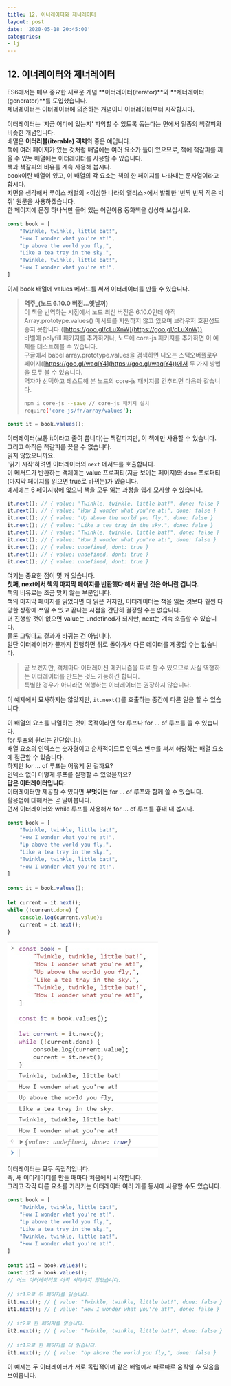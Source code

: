 ```yaml
---
title: 12. 이너레이터와 제너레이터
layout: post
date: '2020-05-18 20:45:00'
categories:
- lj
---
```


## 12. 이너레이터와 제너레이터

ES6에서는 매우 중요한 새로운 개념 **이터레이터(iterator)**와 **제너레이터(generator)**를 도입했습니다.  
제너레이터는 이터레이터에 의존하는 개념이니 이터레이터부터 시작합시다.  

이터레이터는 '지금 어디에 있는지' 파악할 수 있도록 돕는다는 면에서 일종의 책갈피와 비슷한 개념입니다.  
배열은 **이터러블(iterable) 객체**의 좋은 예입니다.  
책에 여러 페이지가 있는 것처럼 배열에는 여러 요소가 들어 있으므로, 
책에 책갈피를 끼울 수 있듯 배열에는 이터레이터를 사용할 수 있습니다.  
책과 책갈피의 비유를 계속 사용해 봅시다.  
book이란 배열이 있고, 이 배열의 각 요소는 책의 한 페이지를 나타내는 문자열이라고 합시다.  
지면을 생각해서 루이스 캐럴의 \<이상한 나라의 앨리스\>에서 발췌한 '반짝 반짝 작은 박쥐' 원문을 사용하겠습니다.  
한 페이지에 문장 하나씩만 들어 있는 어린이용 동화책을 상상해 보십시오.

```javascript
const book = [
    "Twinkle, twinkle, little bat!",
    "How I wonder what you're at!",
    "Up above the world you fly,",
    "Like a tea tray in the sky.",
    "Twinkle, twinkle, little bat!",
    "How I wonder what you're at!",
]
```

이제 book 배열에 values 메서드를 써서 이터레이터를 만들 수 있습니다.  

> **역주_(노드 6.10.0 버전...옛날꺼)**  
>이 책을 번역하는 시점에서 노드 최신 버전은 6.10.0인데 아직 Array.prototype.values() 메서드를 지원하지 않고
>있으며 브라우저 호환성도 좋지 못합니다.([https://goo.gl/cLuXnW](https://goo.gl/cLuXnW))  
>바벨에 polyfill 패키지를 추가하거나, 노드에 core-js 패키지를 추가하면 이 예제를 테스트해볼 수 있습니다.  
>구글에서 babel array.prototype.values을 검색하면 나오는 스택오버플로우 페이지([https://goo.gl/waqlY4](https://goo.gl/waqlY4))에서 두 가지 방법을 모두 볼 수 있습니다.  
>역자가 선택하고 테스트해 본 노드의 core-js 패키지를 간추리면 다음과 같습니다.
>```bash
>npm i core-js --save // core-js 패키지 설치
>require('core-js/fn/array/values');
>```

```javascript
const it = book.values();
```

이터레이터(보통 it이라고 줄여 씁니다)는 책갈피지만, 이 책에만 사용할 수 있습니다.  
그리고 아직은 책갈피를 꽂을 수 없습니다.  
읽지 않았으니까요.  
'읽기 시작'하려면 이터레이터의 `next` 메서드를 호출합니다.  
이 메서드가 반환하는 객체에는 value 프로퍼티(지금 보이는 페이지)와 `done` 프로퍼티(마지막 페이지를 읽으면
 true로 바뀌는)가 있습니다.  
 예제에는 6 페이지밖에 없으니 책을 모두 읽는 과정을 쉽게 모사할 수 있습니다.
 
 ```javascript
it.next(); // { value: "Twinkle, twinkle, little bat!", done: false }
it.next(); // { value: "How I wonder what you're at!", done: false }
it.next(); // { value: "Up above the world you fly,", done: false }
it.next(); // { value: "Like a tea tray in the sky.", done: false }
it.next(); // { value: "Twinkle, twinkle, little bat!", done: false }
it.next(); // { value: "How I wonder what you're at!", done: false }
it.next(); // { value: undefined, dont: true }
it.next(); // { value: undefined, dont: true }
it.next(); // { value: undefined, dont: true }
```

여기는 중요한 점이 몇 개 있습니다.  
**첫째, next에서 책의 마지막 페이지를 반환했다 해서 끝난 것은 아니란 겁니다.**  
책의 비유로는 조금 맞지 않는 부분입니다.  
책의 마지막 페이지를 읽었다면 다 읽은 거지만, 이터레이터는 책을 읽는 것보다 훨씬 다양한 상황에 쓰일 수 있고
끝나는 시점을 간단히 결정할 수는 없습니다.  
더 진행할 것이 없으면 value는 undefined가 되지만, next는 계속 호출할 수 있습니다.  
물론 그렇다고 결과가 바뀌는 건 아닙니다.  
일단 이터레이터가 끝까지 진행하면 뒤로 돌아가서 다른 데이터를 제공할 수는 없습니다.

> 곧 보겠지만, 객체마다 이터레이션 메커니즘을 따로 할 수 있으므로 사실 역행하는 이터레이터를 만드는 것도 
>가능하긴 합니다.  
>특별한 경우가 아니라면 역행하는 이터레이터는 권장하지 않습니다.

이 예제에서 묘사하지는 않았지만, `it.next()`를 호출하는 중간에 다른 일을 할 수 있습니다.  

이 배열의 요소를 나열하는 것이 목적이라면 for 루프나 for ... of 루프를 쓸 수 있습니다.  
for 루프의 원리는 간단합니다.  
배열 요소의 인덱스는 숫자형이고 순차적이므로 인덱스 변수를 써서 해당하는 배열 요소에 접근할 수 있습니다.  
하지만 for ... of 루프는 어떻게 된 걸까요?  
인덱스 없이 어떻게 루프를 실행할 수 있었을까요?  
**답은 이터레이터입니다.**  
이터레이터만 제공할 수 있다면 **무엇이든** for ... of 루프와 함께 쓸 수 있습니다.  
활용법에 대해서는 곧 알아봅니다.  
먼저 이터레이터와 while 루프를 사용해서 for ... of 루프를 흉내 내 봅시다.

```javascript
const book = [
    "Twinkle, twinkle, little bat!",
    "How I wonder what you're at!",
    "Up above the world you fly,",
    "Like a tea tray in the sky.",
    "Twinkle, twinkle, little bat!",
    "How I wonder what you're at!",
]

const it = book.values();

let current = it.next();
while (!current.done) {
    console.log(current.value);
    current = it.next();
}
```

![](/static/img/learningjs/image89.jpg)

이터레이터는 모두 독립적입니다.  
즉, 새 이터레이터를 만들 때마다 처음에서 시작합니다.  
그리고 각각 다른 요소를 가리키는 이터레이터 여러 개를 동시에 사용할 수도 있습니다.  

```javascript
const book = [
    "Twinkle, twinkle, little bat!",
    "How I wonder what you're at!",
    "Up above the world you fly,",
    "Like a tea tray in the sky.",
    "Twinkle, twinkle, little bat!",
    "How I wonder what you're at!",
]

const it1 = book.values();
const it2 = book.values();
// 어느 이터레이터도 아직 시작하지 않았습니다.

// it1으로 두 페이지를 읽습니다.
it1.next(); // { value: "Twinkle, twinkle, little bat!", done: false }
it1.next(); // { value: "How I wonder what you're at!", done: false }

// it2로 한 페이지를 읽습니다.
it2.next(); // { value: "Twinkle, twinkle, little bat!", done: false }

// it1으로 한 페이지를 더 읽습니다.
it1.next(); // { value: "Up above the world you fly,", done: false }
```

이 예제는 두 이터레이터가 서로 독립적이며 같은 배열에서 따로따로 움직일 수 있음을 보여줍니다.